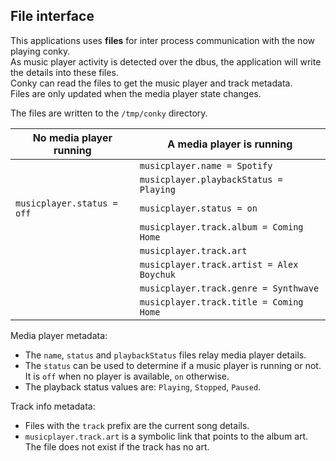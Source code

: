 ## File interface
This applications uses **files** for inter process communication with the now playing conky.  
As music player activity is detected over the dbus, the application will write the details into these files.  
Conky can read the files to get the music player and track metadata.  
Files are only updated when the media player state changes.

The files are written to the `/tmp/conky` directory.

| No media player running    | A media player is running                 |
|----------------------------|-------------------------------------------|
|                            | `musicplayer.name = Spotify`              |
|                            | `musicplayer.playbackStatus = Playing`    |
| `musicplayer.status = off` | `musicplayer.status = on`                 |
|                            | `musicplayer.track.album = Coming Home`   |
|                            | `musicplayer.track.art`                   |
|                            | `musicplayer.track.artist = Alex Boychuk` |
|                            | `musicplayer.track.genre = Synthwave`     |
|                            | `musicplayer.track.title = Coming Home`   |

Media player metadata:

- The `name`, `status` and `playbackStatus` files relay media player details.
- The `status` can be used to determine if a music player is running or not.  
  It is `off` when no player is available, `on` otherwise.
- The playback status values are: `Playing`, `Stopped`, `Paused`.

Track info metadata:

- Files with the `track` prefix are the current song details.
- `musicplayer.track.art` is a symbolic link that points to the album art.  
The file does not exist if the track has no art.